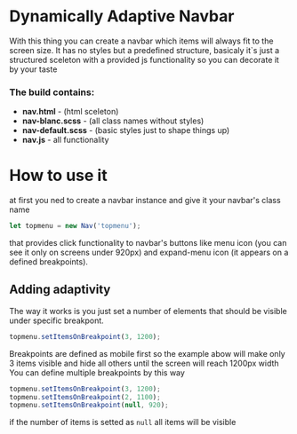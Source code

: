 # Dynamically Adaptive Navbar

With this thing you can create a navbar which items will always fit to the screen size. It has no styles but a predefined structure, basicaly it`s just a structured sceleton with a provided js functionality so you can decorate it by your taste

### The build contains:
- **nav.html** - (html sceleton)
- **nav-blanc.scss** - (all class names without styles)
- **nav-default.scss** - (basic styles just to shape things up)
- **nav.js** - all functionality

# How to use it

at first you ned to create a navbar instance and give it your navbar's class name

```js
let topmenu = new Nav('topmenu');
```
that provides click functionality to navbar's buttons like menu icon (you can see it only on screens under 920px) and expand-menu icon (it appears on a defined breakpoints).  

## Adding adaptivity
The way it works is you just set a number of elements that should be visible under specific breakpont.  
```js
topmenu.setItemsOnBreakpoint(3, 1200);
```
Breakpoints are defined as mobile first so the example abow will make only 3 items visible and hide all others until the screen will reach 1200px width  
You can define multiple breakpoints by this way
```js
topmenu.setItemsOnBreakpoint(3, 1200);
topmenu.setItemsOnBreakpoint(2, 1100);
topmenu.setItemsOnBreakpoint(null, 920);
```
if the number of items is setted as `null` all items will be visible

